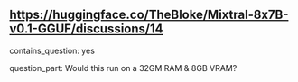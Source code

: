 ## https://huggingface.co/TheBloke/Mixtral-8x7B-v0.1-GGUF/discussions/14

contains_question: yes

question_part: Would this run on a 32GM RAM & 8GB VRAM?